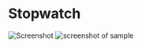 # Stopwatch

![Screenshot](https://pp.userapi.com/c851016/v851016795/de37b/dye8BrXIC5c.jpg)           ![screenshot of sample](https://pp.userapi.com/c851016/v851016795/de383/0wU9D0qwvtk.jpg)

